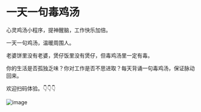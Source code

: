 
# 一天一句毒鸡汤

心灵鸡汤小程序，提神醒脑，工作快乐加倍。

一天一句鸡汤，温暖周围人。

老婆饼里没有老婆，煲仔饭里没有煲仔，但毒鸡汤里一定有毒。

你的生活是否孤独乏味？你对工作是否不思进取？每天背诵一句毒鸡汤，保证脉动回来。

欢迎扫码体验。👇👇👇

![image](https://img-blog.csdnimg.cn/20201124141753595.png?x-oss-process=image/watermark,type_ZmFuZ3poZW5naGVpdGk,shadow_10,text_aHR0cHM6Ly9ibG9nLmNzZG4ubmV0L2NvZGVMaXVndWlzaGVuZw==,size_16,color_FFFFFF,t_70)
